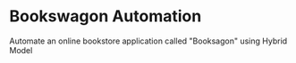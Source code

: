 # Bookswagon Automation
Automate an online bookstore application called "Booksagon" using Hybrid Model
